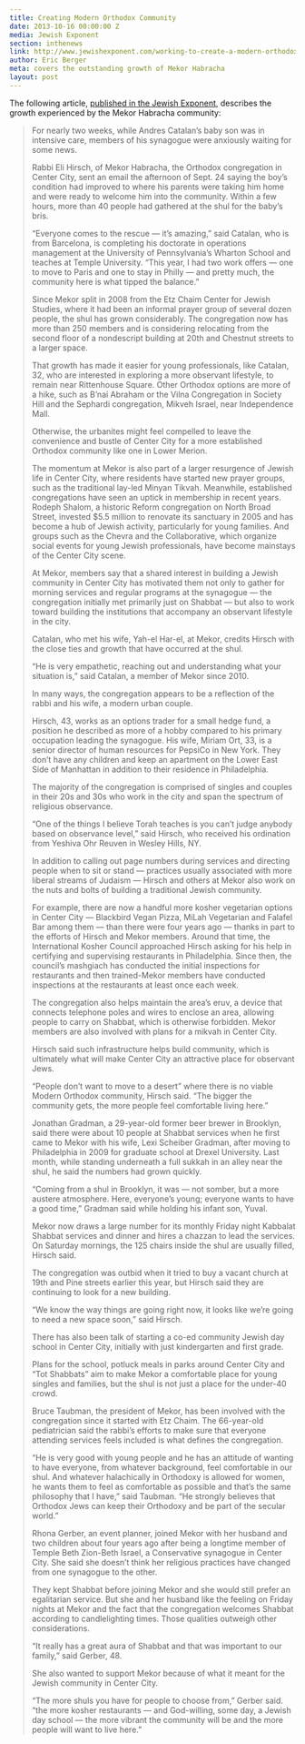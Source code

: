 ```yaml
---
title: Creating Modern Orthodox Community
date: 2013-10-16 00:00:00 Z
media: Jewish Exponent
section: inthenews
link: http://www.jewishexponent.com/working-to-create-a-modern-orthodox-community
author: Eric Berger
meta: covers the outstanding growth of Mekor Habracha
layout: post
---
```


The following article, [published in the Jewish Exponent](http://www.jewishexponent.com/working-to-create-a-modern-orthodox-community), describes the growth experienced by the Mekor Habracha community:

>For nearly two weeks, while Andres Catalan’s baby son was in intensive care, members of his synagogue were anxiously waiting for some news.
>
>Rabbi Eli Hirsch, of Mekor Habracha, the Orthodox congregation in Center City, sent an email the afternoon of Sept. 24 saying  the boy’s condition had improved to where his parents were taking him home and were ready to welcome him into the community. Within a few hours, more than 40 people had gathered at the shul for the baby’s bris.
>
>“Everyone comes to the rescue — it’s amazing,” said Catalan, who is from Bar­celona, is completing his doctorate in operations management at the University of Pennsylvania’s Wharton School and teaches at Temple University. “This year, I had two work offers — one to move to Paris and one to stay in Philly — and pretty much, the community here is what tipped the balance.”
>
>Since Mekor split in 2008 from the Etz Chaim Center for Jewish Studies, where it had been an informal prayer group of several dozen people, the shul has grown considerably. The congregation now has more than 250 members and is considering relocating from the second floor of a nondescript building at 20th and Chestnut streets to a larger space.
>
>That growth has made it easier for young professionals, like Catalan, 32, who are interested in exploring a more observant lifestyle, to remain near Rittenhouse Square. Other Orthodox options are more of a hike, such as B’nai Abraham or the Vilna Congregation in Society Hill and the Sephardi congregation, Mikveh Israel, near Independence Mall.
>
>Otherwise, the urbanites might feel compelled to leave the convenience and bustle of Center City for a more established Orthodox community like one in Lower Merion.
>
>The momentum at Mekor is also part of a larger resurgence of Jewish life in Center City, where residents have started new prayer groups, such as the traditional lay-led Minyan Tikvah. Meanwhile, established congregations have seen an uptick in membership in recent years. Rodeph Shalom, a historic Reform congregation on North Broad Street, invested $5.5 million to renovate its sanctuary in 2005 and has become a hub of Jewish activity, particularly for young families. And groups such as the Chevra and the Collaborative, which organize social events for young Jewish professionals, have become mainstays of the Center City scene.
>
>At Mekor, members say that a shared interest in building a Jewish community in Center City has motivated them not only to gather for morning services and regular programs at the synagogue — the congregation initially met primarily just on Shabbat — but also to work toward building the institutions that accompany an observant lifestyle in the city.
>
>Catalan, who met his wife, Yah-el Har-el, at Mekor, credits Hirsch with the close ties and growth that have occurred at the shul.
>
>“He is very empathetic, reaching out and understanding what your situation is,” said Catalan, a member of Mekor since 2010.
>
>In many ways, the congregation appears to be a reflection of the rabbi and his wife, a modern urban couple.
>
>Hirsch, 43, works as an options trader for a small hedge fund, a position he described as more of a hobby compared to his primary occupation leading the synagogue. His wife, Miriam Ort, 33, is a senior director of human resources for PepsiCo in New York. They don’t have any children and keep an apartment on the Lower East Side of Manhattan in addition to their residence in Philadelphia.
>
>The majority of the congregation is comprised of singles and couples in their 20s and 30s who work in the city and span the spectrum of religious observance.
>
>“One of the things I believe Torah teaches is you can’t judge anybody based on observance level,” said Hirsch, who received his ordination from Yeshiva Ohr Reuven in Wesley Hills, NY.
>
>In addition to calling out page numbers during services and directing people when to sit or stand  — practices usually associated with more liberal streams of Judaism — Hirsch and others at Mekor also work on the nuts and bolts of building a traditional Jewish community.
>
>For example, there are now a handful more kosher vegetarian options in Center City — Blackbird Vegan Pizza, MiLah Vegetarian and Falafel Bar among them — than there were four years ago — thanks in part to the efforts of Hirsch and Mekor members. Around that time, the International Kosher Council approached Hirsch asking for his help in certifying and supervising restaurants in Philadelphia. Since then, the council’s mashgiach has conducted the initial
inspections for restaurants and then trained-Mekor members have conducted inspections at the restaurants at least once each week.
>
>The congregation also helps maintain the area’s eruv, a device that connects telephone poles and wires to enclose an area, allowing people to carry on Shabbat, which is otherwise forbidden. Mekor members are also involved with plans for a mikvah in Center City.
>
>Hirsch said such infrastructure helps build community, which is ultimately what will make Center City an attractive place for observant Jews.
>
>“People don’t want to move to a desert” where there is no viable Modern Orthodox community, Hirsch said. “The bigger the community gets, the more people feel comfortable living here.”
>
>Jonathan Gradman, a 29-year-old former beer brewer in Brooklyn, said there were about 10 people at Shabbat services when he first came to Mekor with his wife, Lexi Scheiber Gradman, after moving to Philadelphia in 2009 for graduate school at Drexel University. Last month, while standing underneath a full sukkah in an alley near the shul, he said the numbers had grown quickly.
>
>“Coming from a shul in Brooklyn, it was — not somber, but a more austere atmosphere. Here, everyone’s young; everyone wants to have a good time,” Gradman said while holding his infant son, Yuval.
>
>Mekor now draws a large number for its monthly Friday night Kabbalat Shabbat services and dinner and hires a chazzan to lead the services. On Saturday mornings, the 125 chairs inside the shul are usually filled, Hirsch said.
>
>The congregation was outbid when it tried to buy a vacant church at 19th and Pine streets earlier this year, but Hirsch said they are continuing to look for a new building.
>
>“We know the way things are going right now, it looks like we’re going to need a new space soon,” said Hirsch.
>
>There has also been talk of starting a co-ed community Jewish day school in Center City, initially with just kindergarten and first grade.
>
>Plans for the school, potluck meals in parks around Center City and “Tot Shabbats” aim to make Mekor a comfortable place for young singles and families, but the shul is not just a place for the under-40 crowd.
>
>Bruce Taubman, the president of Mekor, has been involved with the congregation since it started with Etz Chaim. The 66-year-old pediatrician said the rabbi’s efforts to make sure that everyone attending services feels included is what defines the congregation.
>
>“He is very good with young people and he has an attitude of wanting to have everyone, from whatever background, feel comfortable in our shul. And whatever halachically in Orthodoxy is allowed for women, he wants them to feel as comfortable as possible and that’s the same philosophy that I have,” said Taubman. “He strongly believes that Orthodox Jews can keep their Orthodoxy and be part of the secular world.”
>
>Rhona Gerber, an event planner, joined Mekor with her husband and two children about four years ago after being a longtime member of Temple Beth Zion-Beth Israel, a Conservative synagogue in Center City. She said she doesn’t think her religious practices have changed from one synagogue to the other.
>
>They kept Shabbat before joining Mekor and she would still prefer an egalitarian service. But she and her husband like the feeling on Friday nights at Me­kor and the fact that the congregation welcomes Shabbat according to candlelighting times. Those qualities outweigh other considerations.
>
>“It really has a great aura of Shabbat and that was important to our family,” said Gerber, 48.
>
>She also wanted to support Mekor because of what it meant for the Jewish community in Center City.
>
>“The more shuls you have for people to choose from,” Gerber said. “the more kosher restaurants — and God-willing, some day, a Jewish day school — the more vibrant the community will be and the more people will want to live here.”